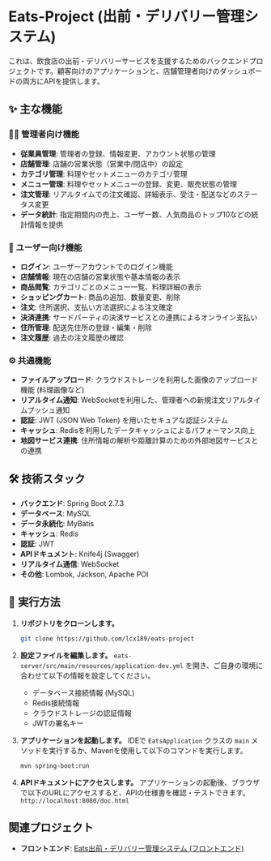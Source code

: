# Eats-Project (出前・デリバリー管理システム)

これは、飲食店の出前・デリバリーサービスを支援するためのバックエンドプロジェクトです。顧客向けのアプリケーションと、店舗管理者向けのダッシュボードの両方にAPIを提供します。

## ✨ 主な機能

### 👨‍💼 管理者向け機能
- **従業員管理**: 管理者の登録、情報変更、アカウント状態の管理
- **店舗管理**: 店舗の営業状態（営業中/閉店中）の設定
- **カテゴリ管理**: 料理やセットメニューのカテゴリ管理
- **メニュー管理**: 料理やセットメニューの登録、変更、販売状態の管理
- **注文管理**: リアルタイムでの注文確認、詳細表示、受注・配送などのステータス変更
- **データ統計**: 指定期間内の売上、ユーザー数、人気商品のトップ10などの統計情報を提供

### 📱 ユーザー向け機能
- **ログイン**: ユーザーアカウントでのログイン機能
- **店舗情報**: 現在の店舗の営業状態や基本情報の表示
- **商品閲覧**: カテゴリごとのメニュー一覧、料理詳細の表示
- **ショッピングカート**: 商品の追加、数量変更、削除
- **注文**: 住所選択、支払い方法選択による注文確定
- **決済連携**: サードパーティの決済サービスとの連携によるオンライン支払い
- **住所管理**: 配送先住所の登録・編集・削除
- **注文履歴**: 過去の注文履歴の確認

### ⚙️ 共通機能
- **ファイルアップロード**: クラウドストレージを利用した画像のアップロード機能 (料理画像など)
- **リアルタイム通知**: WebSocketを利用した、管理者への新規注文リアルタイムプッシュ通知
- **認証**: JWT (JSON Web Token) を用いたセキュアな認証システム
- **キャッシュ**: Redisを利用したデータキャッシュによるパフォーマンス向上
- **地図サービス連携**: 住所情報の解析や距離計算のための外部地図サービスとの連携

## 🛠️ 技術スタック

- **バックエンド**: Spring Boot 2.7.3
- **データベース**: MySQL
- **データ永続化**: MyBatis
- **キャッシュ**: Redis
- **認証**: JWT
- **APIドキュメント**: Knife4j (Swagger)
- **リアルタイム通信**: WebSocket
- **その他**: Lombok, Jackson, Apache POI

## 🚀 実行方法

1.  **リポジトリをクローンします。**
    ```bash
    git clone https://github.com/lcx189/eats-project
    ```

2.  **設定ファイルを編集します。**
    `eats-server/src/main/resources/application-dev.yml` を開き、ご自身の環境に合わせて以下の情報を設定してください。
    - データベース接続情報 (MySQL)
    - Redis接続情報
    - クラウドストレージの認証情報
    - JWTの署名キー

3.  **アプリケーションを起動します。**
    IDEで `EatsApplication` クラスの `main` メソッドを実行するか、Mavenを使用して以下のコマンドを実行します。
    ```bash
    mvn spring-boot:run
    ```

4.  **APIドキュメントにアクセスします。**
    アプリケーションの起動後、ブラウザで以下のURLにアクセスすると、APIの仕様書を確認・テストできます。
    `http://localhost:8080/doc.html`


## 関連プロジェクト

- **フロントエンド**: [Eats出前・デリバリー管理システム (フロントエンド)](https://github.com/lcx189/eats-project-vue-ts)
